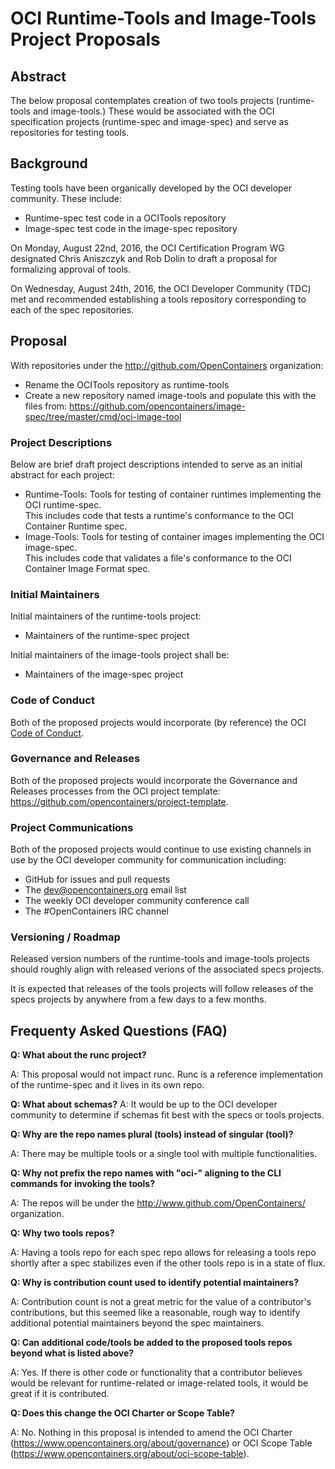 # OCI Runtime-Tools and Image-Tools Project Proposals

## Abstract
The below proposal contemplates creation of two tools projects (runtime-tools and image-tools.)
These would be associated with the OCI specification projects (runtime-spec and image-spec) and serve as repositories for testing  tools. 

## Background
Testing tools have been organically developed by the OCI developer community.
These include:
* Runtime-spec test code in a OCITools repository
* Image-spec test code in the image-spec repository

On Monday, August 22nd, 2016, the OCI Certification Program WG designated Chris Aniszczyk and Rob Dolin to draft a proposal for formalizing approval of tools.

On Wednesday, August 24th, 2016, the OCI Developer Community (TDC) met and recommended establishing a tools repository corresponding to each of the spec repositories.  

## Proposal
With repositories under the http://github.com/OpenContainers organization:
* Rename the OCITools repository as runtime-tools
* Create a new repository named image-tools and populate this with the files from: https://github.com/opencontainers/image-spec/tree/master/cmd/oci-image-tool

### Project Descriptions
Below are brief draft project descriptions intended to serve as an initial abstract for each project:
* Runtime-Tools: Tools for testing of container runtimes implementing the OCI runtime-spec.  
This includes code that tests a runtime's conformance to the OCI Container Runtime spec.
* Image-Tools: Tools for testing of container images implementing the OCI image-spec.  
This includes code that validates a file's conformance to the OCI Container Image Format spec.  

### Initial Maintainers
Initial maintainers of the runtime-tools project:
* Maintainers of the runtime-spec project

Initial maintainers of the image-tools project shall be:
* Maintainers of the image-spec project

### Code of Conduct
Both of the proposed projects would incorporate (by reference) the OCI [Code of Conduct](code-of-conduct).

### Governance and Releases
Both of the proposed projects would incorporate the Governance and Releases processes from the OCI project template: https://github.com/opencontainers/project-template.

### Project Communications
Both of the proposed projects would continue to use existing channels in use by the OCI developer community for communication including:
* GitHub for issues and pull requests
* The dev@opencontainers.org email list
* The weekly OCI developer community conference call
* The #OpenContainers IRC channel

### Versioning / Roadmap
Released version numbers of the runtime-tools and image-tools projects should roughly align with released verions of the associated specs projects.

It is expected that releases of the tools projects will follow releases of the specs projects by anywhere from a few days to a few months.

## Frequenty Asked Questions (FAQ)

**Q: What about the runc project?**

A: This proposal would not impact runc.
Runc is a reference implementation of the runtime-spec and it lives in its own repo.

**Q: What about schemas?**
A: It would be up to the OCI developer community to determine if schemas fit best with the specs or tools projects.

**Q: Why are the repo names plural (tools) instead of singular (tool)?**

A: There may be multiple tools or a single tool with multiple functionalities.

**Q: Why not prefix the repo names with "oci-" aligning to the CLI commands for invoking the tools?**

A: The repos will be under the http://www.github.com/OpenContainers/ organization.

**Q: Why two tools repos?**

A: Having a tools repo for each spec repo allows for releasing a tools repo shortly after a spec stabilizes even if the other tools repo is in a state of flux.

**Q: Why is contribution count used to identify potential maintainers?**

A: Contribution count is not a great metric for the value of a contributor's contributions, but this seemed like a reasonable, rough way to identify additional potential maintainers beyond the spec maintainers.

**Q: Can additional code/tools be added to the proposed tools repos beyond what is listed above?**

A: Yes.  If there is other code or functionality that a contributor believes would be relevant for runtime-related or image-related tools, it would be great if it is contributed.

**Q: Does this change the OCI Charter or Scope Table?**

A: No.  Nothing in this proposal is intended to amend the OCI Charter (https://www.opencontainers.org/about/governance) or OCI Scope Table (https://www.opencontainers.org/about/oci-scope-table).

[code-of-conduct]: https://github.com/opencontainers/org/blob/master/.github/CODE_OF_CONDUCT.md
